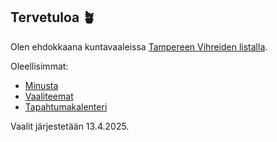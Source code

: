 ## Tervetuloa &#129716;

Olen ehdokkaana kuntavaaleissa [Tampereen Vihreiden listalla](https://www.tampereenvihreat.fi/kuntavaalit25/?kieli=fi&vaali=kuntavaalit-2025&kunta=k837&ehdokas=hallikainen-pertti-7283).

Oleellisimmat:
- [Minusta](/fi/page/about/)
- [Vaaliteemat](/fi/page/politik/)
- [Tapahtumakalenteri](/fi/page/res/tapahtumakalenteri/)


Vaalit järjestetään 13.4.2025.
